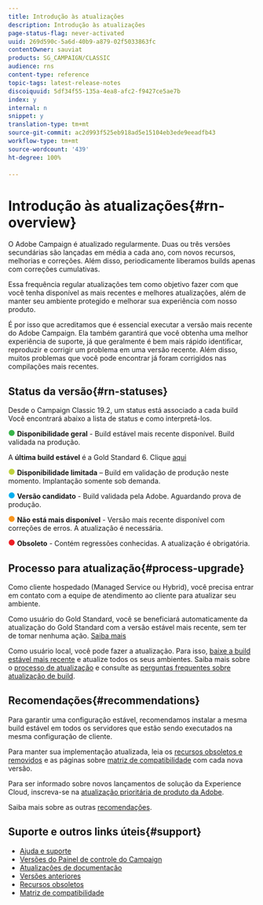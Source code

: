 ```yaml
---
title: Introdução às atualizações
description: Introdução às atualizações
page-status-flag: never-activated
uuid: 269d590c-5a6d-40b9-a879-02f5033863fc
contentOwner: sauviat
products: SG_CAMPAIGN/CLASSIC
audience: rns
content-type: reference
topic-tags: latest-release-notes
discoiquuid: 5df34f55-135a-4ea8-afc2-f9427ce5ae7b
index: y
internal: n
snippet: y
translation-type: tm+mt
source-git-commit: ac2d993f525eb918ad5e15104eb3ede9eeadfb43
workflow-type: tm+mt
source-wordcount: '439'
ht-degree: 100%

---
```



# Introdução às atualizações{#rn-overview}

O Adobe Campaign é atualizado regularmente. Duas ou três versões secundárias são lançadas em média a cada ano, com novos recursos, melhorias e correções. Além disso, periodicamente liberamos builds apenas com correções cumulativas.

Essa frequência regular atualizações tem como objetivo fazer com que você tenha disponível as mais recentes e melhores atualizações, além de manter seu ambiente protegido e melhorar sua experiência com nosso produto.

É por isso que acreditamos que é essencial executar a versão mais recente do Adobe Campaign. Ela também garantirá que você obtenha uma melhor experiência de suporte, já que geralmente é bem mais rápido identificar, reproduzir e corrigir um problema em uma versão recente. Além disso, muitos problemas que você pode encontrar já foram corrigidos nas compilações mais recentes.

## Status da versão{#rn-statuses}

Desde o Campaign Classic 19.2, um status está associado a cada build Você encontrará abaixo a lista de status e como interpretá-los.

![](assets/do-not-localize/green3.png) **Disponibilidade geral** - Build estável mais recente disponível. Build validada na produção.

A **última build estável** é a Gold Standard 6. Clique [aqui](../../rn/using/gold-standard.md)

![](assets/do-not-localize/limited3.png) **Disponibilidade limitada** – Build em validação de produção neste momento. Implantação somente sob demanda.

![](assets/do-not-localize/blue3.png) **Versão candidato** - Build validada pela Adobe. Aguardando prova de produção.

![](assets/do-not-localize/orange3.png) **Não está mais disponível** - Versão mais recente disponível com correções de erros. A atualização é necessária.

![](assets/do-not-localize/red3.png) **Obsoleto** - Contém regressões conhecidas. A atualização é obrigatória.

## Processo para atualização{#process-upgrade}

Como cliente hospedado (Managed Service ou Hybrid), você precisa entrar em contato com a equipe de atendimento ao cliente para atualizar seu ambiente.

Como usuário do Gold Standard, você se beneficiará automaticamente da atualização do Gold Standard com a versão estável mais recente, sem ter de tomar nenhuma ação. [Saiba mais](https://helpx.adobe.com/br/campaign/kb/gold-standard.html#gs-6)

Como usuário local, você pode fazer a atualização. Para isso, [baixe a build estável mais recente](https://experience.adobe.com/#/downloads/content/software-distribution/en/campaign.html) e atualize todos os seus ambientes. Saiba mais sobre o [processo de atualização](https://helpx.adobe.com/br/campaign/kb/acc-build-upgrade.html) e consulte as [perguntas frequentes sobre atualização de build](https://helpx.adobe.com/br/campaign/kb/build-upgrade-faq.html).

## Recomendações{#recommendations}

Para garantir uma configuração estável, recomendamos instalar a mesma build estável em todos os servidores que estão sendo executados na mesma configuração de cliente.

Para manter sua implementação atualizada, leia os [recursos obsoletos e removidos](../../rn/using/deprecated-features.md) e as páginas sobre [matriz de compatibilidade](../../rn/using/compatibility-matrix.md) com cada nova versão.

Para ser informado sobre novos lançamentos de solução da Experience Cloud, inscreva-se na [atualização prioritária de produto da Adobe](https://www.adobe.com/br/subscription/priority-product-update.html).

Saiba mais sobre as outras [recomendações](https://helpx.adobe.com/br/campaign/kb/acc-build-upgrade.html#Recommendations).

## Suporte e outros links úteis{#support}

* [Ajuda e suporte](https://helpx.adobe.com/br/campaign/kb/ac-support.html#acc-support)
* [Versões do Painel de controle do Campaign](https://docs.adobe.com/content/help/pt-BR/control-panel/using/release-notes.html)
* [Atualizações de documentação](../../rn/using/documentation-updates.md)
* [Versões anteriores](../../rn/using/release--20-1.md)
* [Recursos obsoletos](../../rn/using/deprecated-features.md)
* [Matriz de compatibilidade](../../rn/using/compatibility-matrix.md)

